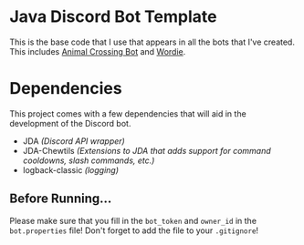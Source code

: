 # Java Discord Bot Template
This is the base code that I use that appears in all the bots that I've created. This includes [Animal Crossing Bot](https://angelolz.one/acbot) 
and [Wordie](https://angelolz.one/wordie).

# Dependencies
This project comes with a few dependencies that will aid in the development of the Discord bot.

- JDA *(Discord API wrapper)*
- JDA-Chewtils *(Extensions to JDA that adds support for command cooldowns, slash commands, etc.)*
- logback-classic *(logging)*

## Before Running...

Please make sure that you fill in the `bot_token` and `owner_id` in the `bot.properties` file! Don't forget to add the file
to your `.gitignore`!
